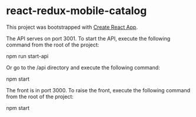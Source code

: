# react-redux-mobile-catalog
This project was bootstrapped with [Create React App](https://github.com/facebookincubator/create-react-app).

The API serves on port 3001. To start the API, execute the following command  from the root of the project:

npm run start-api

Or go to the /api directory and execute the following command:

npm start

The front is in port 3000. To raise the front, execute the following command from the root of the project:

npm start